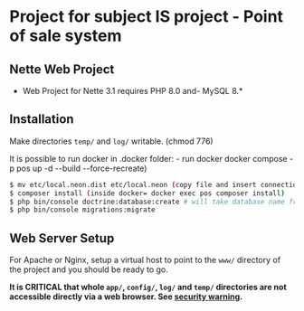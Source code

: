 
Project for subject IS project - Point of sale system
=================

Nette Web Project
-------

- Web Project for Nette 3.1 requires PHP 8.0 and- MySQL 8.*

Installation
------------

Make directories `temp/` and `log/` writable. (chmod 776)

It is possible to run docker in .docker folder:
    - run docker docker compose -p pos up -d --build --force-recreate)


```bash
$ mv etc/local.neon.dist etc/local.neon (copy file and insert connection config to DB)
$ composer install (inside docker= docker exec pos composer install)
$ php bin/console doctrine:database:create # will take database name from config file (in docker is created)
$ php bin/console migrations:migrate
```

Web Server Setup
----------------

For Apache or Nginx, setup a virtual host to point to the `www/` directory of the project and you
should be ready to go.

**It is CRITICAL that whole `app/`, `config/`, `log/` and `temp/` directories are not accessible directly
via a web browser. See [security warning](https://nette.org/security-warning).**
